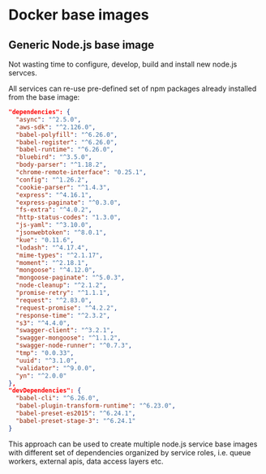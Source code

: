 # Docker base images

## Generic Node.js base image

Not wasting time to configure, develop, build and install new node.js servces.

All services can re-use pre-defined set of npm packages already installed
from the base image:

```json
"dependencies": {
  "async": "^2.5.0",
  "aws-sdk": "^2.126.0",
  "babel-polyfill": "^6.26.0",
  "babel-register": "^6.26.0",
  "babel-runtime": "^6.26.0",
  "bluebird": "^3.5.0",
  "body-parser": "^1.18.2",
  "chrome-remote-interface": "0.25.1",
  "config": "^1.26.2",
  "cookie-parser": "^1.4.3",
  "express": "^4.16.1",
  "express-paginate": "^0.3.0",
  "fs-extra": "^4.0.2",
  "http-status-codes": "1.3.0",
  "js-yaml": "^3.10.0",
  "jsonwebtoken": "^8.0.1",
  "kue": "0.11.6",
  "lodash": "^4.17.4",
  "mime-types": "^2.1.17",
  "moment": "^2.18.1",
  "mongoose": "^4.12.0",
  "mongoose-paginate": "^5.0.3",
  "node-cleanup": "^2.1.2",
  "promise-retry": "^1.1.1",
  "request": "^2.83.0",
  "request-promise": "^4.2.2",
  "response-time": "^2.3.2",
  "s3": "^4.4.0",
  "swagger-client": "^3.2.1",
  "swagger-mongoose": "^1.1.2",
  "swagger-node-runner": "^0.7.3",
  "tmp": "0.0.33",
  "uuid": "^3.1.0",
  "validator": "^9.0.0",
  "yn": "^2.0.0"
},
"devDependencies": {
  "babel-cli": "^6.26.0",
  "babel-plugin-transform-runtime": "^6.23.0",
  "babel-preset-es2015": "^6.24.1",
  "babel-preset-stage-3": "^6.24.1"
}
```

This approach can be used to create multiple node.js service base images
with different set of dependencies organized by service roles,
i.e. queue workers, external apis, data access layers etc.
